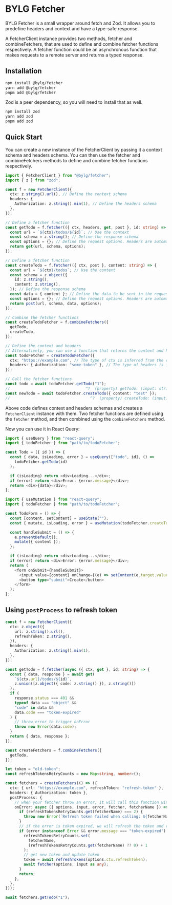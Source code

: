 # BYLG Fetcher

BYLG Fetcher is a small wrapper around fetch and Zod. It allows you to predefine headers and context and have a type-safe response.

A FetcherClient instance provides two methods, fetcher and combineFetchers, that are used to define and combine fetcher functions respectively. A fetcher function could be an asynchronous function that makes requests to a remote server and returns a typed response.

## Installation

```bash
npm install @bylg/fetcher
yarn add @bylg/fetcher
pnpm add @bylg/fetcher
```

Zod is a peer dependency, so you will need to install that as well.

```bash
npm install zod
yarn add zod
pnpm add zod
```

## Quick Start

You can create a new instance of the FetcherClient by passing it a context schema and headers schema. You can then use the fetcher and combineFetchers methods to define and combine fetcher functions respectively.

```ts
import { FetcherClient } from "@bylg/fetcher";
import { z } from "zod";

const f = new FetcherClient({
  ctx: z.string().url(), // Define the context schema
  headers: {
    Authorization: z.string().min(1), // Define the headers schema
  },
});

// Define a fetcher function
const getTodo = f.fetcher(({ ctx, headers, get, post }, id: string) => {
  const url = `${ctx}/todos/${id}`; // Use the context
  const schema = z.string(); // Define the response schema
  const options = {}; // Define the request options. Headers are automatically added.
  return get(url, schema, options);
});

// Define a fetcher function
const createTodo = f.fetcher(({ ctx, post }, content: string) => {
  const url = `${ctx}/todos`; // Use the context
  const schema = z.object({
    id: z.string(),
    content: z.string(),
  }); // Define the response schema
  const data = { content }; // Define the data to be sent in the request body
  const options = {}; // Define the request options. Headers are automatically added.
  return post(url, schema, data, options);
});

// Combine the fetcher functions
const createTodoFetcher = f.combineFetchers({
  getTodo,
  createTodo,
});

// Define the context and headers
// Alternatively, you can use a function that returns the context and headers
const todoFetcher = createTodoFetcher({
  ctx: "https://example.com", // The type of ctx is inferred from the context schema
  headers: { Authorization: "some-token" }, // The type of headers is inferred from the headers schema
});

// Call the fetcher functions
const todo = await todoFetcher.getTodo("1");
//                                 ^?  (property) getTodo: (input: string) => Promise<string>
const newTodo = await todoFetcher.createTodo({ content: "test" });
//                                   ^?  (property) createTodo: (input: string) => Promise<{ id: string; content: string; }>
```

Above code defines context and headers schemas and creates a `FetcherClient` instance with them. Two fetcher functions are defined using the `fetcher` method, and then combined using the `combineFetchers` method.

Now you can use it in React Query:

```ts
import { useQuery } from "react-query";
import { todoFetcher } from "path/to/todoFetcher";

const Todo = ({ id }) => {
  const { data, isLoading, error } = useQuery(["todo", id], () =>
    todoFetcher.getTodo(id)
  );

  if (isLoading) return <div>Loading...</div>;
  if (error) return <div>Error: {error.message}</div>;
  return <div>{data}</div>;
};
```

```ts
import { useMutation } from "react-query";
import { todoFetcher } from "path/to/todoFetcher";

const TodoForm = () => {
  const [content, setContent] = useState("");
  const { mutate, isLoading, error } = useMutation(todoFetcher.createTodo);

  const handleSubmit = () => {
    e.preventDefault();
    mutate({ content });
  };

  if (isLoading) return <div>Loading...</div>;
  if (error) return <div>Error: {error.message}</div>;
  return (
    <form onSubmit={handleSubmit}>
      <input value={content} onChange={(e) => setContent(e.target.value)} />
      <button type="submit">Create</button>
    </form>
  );
};
```

## Using `postProcess` to refresh token

```ts
const f = new FetcherClient({
  ctx: z.object({
    url: z.string().url(),
    refreshToken: z.string(),
  }),
  headers: {
    Authorization: z.string().min(1),
  },
});

const getTodo = f.fetcher(async ({ ctx, get }, id: string) => {
  const { data, response } = await get(
    `${ctx.url}/todos/${id}`,
    z.union([z.object({ code: z.string() }), z.string()])
  );
  if (
    response.status === 401 &&
    typeof data === "object" &&
    "code" in data &&
    data.code === "token-expired"
  ) {
    // throw error to trigger onError
    throw new Error(data.code);
  }
  return { data, response };
});

const createFetchers = f.combineFetchers({
  getTodo,
});

let token = "old-token";
const refreshTokensRetryCounts = new Map<string, number>();

const fetchers = createFetchers(() => ({
  ctx: { url: "https://example.com", refreshToken: "refresh-token" },
  headers: { Authorization: token },
  postProcess: {
    // when your fetcher throw an error, it will call this function with the error and original fetcher function and input
    onError: async ({ options, input, error, fetcher, fetcherName }) => {
      if (refreshTokensRetryCounts.get(fetcherName) === 2) {
        throw new Error(`Refresh token failed when calling: ${fetcherName}`);
      }
      // if the error is token expired, we will refresh the token and retry the original fetcher
      if (error instanceof Error && error.message === "token-expired") {
        refreshTokensRetryCounts.set(
          fetcherName,
          (refreshTokensRetryCounts.get(fetcherName) ?? 0) + 1
        );
        // get new token and update token
        token = await refreshTokens(options.ctx.refreshToken);
        await fetcher(options, input as any);
      }
      return;
    },
  },
}));

await fetchers.getTodo("1");
```
